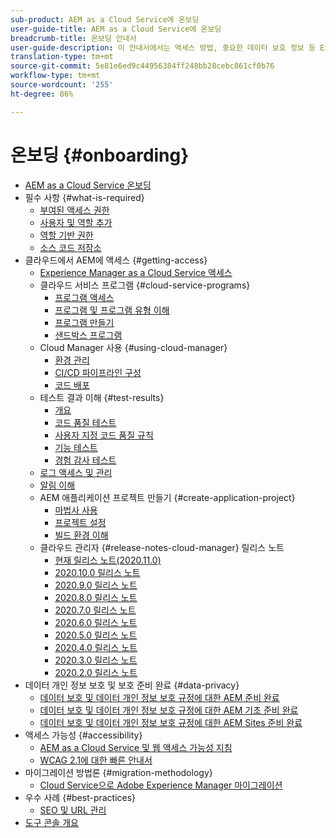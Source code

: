 ```yaml
---
sub-product: AEM as a Cloud Service에 온보딩
user-guide-title: AEM as a Cloud Service에 온보딩
breadcrumb-title: 온보딩 안내서
user-guide-description: 이 안내서에서는 액세스 방법, 중요한 데이터 보호 정보 등 Experience Manager as a Cloud Service를 시작하는 방법에 대한 요약을 제공합니다.
translation-type: tm+mt
source-git-commit: 5e81e6ed9c44956384ff248bb28cebc861cf0b76
workflow-type: tm+mt
source-wordcount: '255'
ht-degree: 86%

---
```



# 온보딩 {#onboarding}

+ [AEM as a Cloud Service 온보딩](/help/onboarding/home.md)
+ 필수 사항 {#what-is-required}
   + [부여된 액세스 권한](what-is-required/access-rights-granted.md)
   + [사용자 및 역할 추가](what-is-required/add-users-roles.md)
   + [역할 기반 권한](what-is-required/role-based-permissions.md)
   + [소스 코드 저장소](what-is-required/source-code-repository.md)
+ 클라우드에서 AEM에 액세스 {#getting-access}
   + [Experience Manager as a Cloud Service 액세스](getting-access-to-aem-in-cloud/navigation.md)
   + 클라우드 서비스 프로그램 {#cloud-service-programs}
      + [프로그램 액세스](getting-access-to-aem-in-cloud/first-time-login.md)
      + [프로그램 및 프로그램 유형 이해](getting-access-to-aem-in-cloud/understand-program-types.md)
      + [프로그램 만들기](getting-access-to-aem-in-cloud/creating-a-program.md)
      + [샌드박스 프로그램](getting-access-to-aem-in-cloud/sandbox-programs.md)
   + Cloud Manager 사용 {#using-cloud-manager}
      + [환경 관리](/help/implementing/cloud-manager/manage-environments.md)
      + [CI/CD 파이프라인 구성](/help/implementing/cloud-manager/configure-pipeline.md)
      + [코드 배포](/help/implementing/cloud-manager/deploy-code.md)
   + 테스트 결과 이해 {#test-results}
      + [개요](/help/implementing/cloud-manager/overview-test-results.md)
      + [코드 품질 테스트](/help/implementing/cloud-manager/code-quality-testing.md)
      + [사용자 지정 코드 품질 규칙](/help/implementing/cloud-manager/custom-code-quality-rules.md)
      + [기능 테스트](/help/implementing/cloud-manager/functional-testing.md)
      + [경험 감사 테스트](/help/implementing/cloud-manager/experience-audit-testing.md)
   + [로그 액세스 및 관리](/help/implementing/cloud-manager/manage-logs.md)
   + [알림 이해](/help/implementing/cloud-manager/notifications.md)
   + AEM 애플리케이션 프로젝트 만들기 {#create-application-project}
      + [마법사 사용](getting-access-to-aem-in-cloud/using-the-wizard.md)
      + [프로젝트 설정](getting-access-to-aem-in-cloud/setting-up-project.md)
      + [빌드 환경 이해](getting-access-to-aem-in-cloud/build-environment-details.md)
   + 클라우드 관리자 {#release-notes-cloud-manager} 릴리스 노트
      + [현재 릴리스 노트(2020.11.0)](/help/onboarding/release-notes-cloud-manager/release-notes-cm-current.md)
      + [2020.10.0 릴리스 노트](/help/onboarding/release-notes-cloud-manager/release-notes-cm-2020-10-0.md)
      + [2020.9.0 릴리스 노트](/help/onboarding/release-notes-cloud-manager/release-notes-cm-2020-9-0.md)
      + [2020.8.0 릴리스 노트](/help/onboarding/release-notes-cloud-manager/release-notes-cm-2020-8-0.md)
      + [2020.7.0 릴리스 노트](/help/onboarding/release-notes-cloud-manager/release-notes-cm-2020-7-0.md)
      + [2020.6.0 릴리스 노트](/help/onboarding/release-notes-cloud-manager/release-notes-cm-2020-6-0.md)
      + [2020.5.0 릴리스 노트](/help/onboarding/release-notes-cloud-manager/release-notes-cm-2020-5-0.md)
      + [2020.4.0 릴리스 노트](/help/onboarding/release-notes-cloud-manager/release-notes-cm-2020-4-0.md)
      + [2020.3.0 릴리스 노트](/help/onboarding/release-notes-cloud-manager/release-notes-cm-2020-3-0.md)
      + [2020.2.0 릴리스 노트](/help/onboarding/release-notes-cloud-manager/release-notes-cm-2020-2-0.md)
+ 데이터 개인 정보 보호 및 보호 준비 완료 {#data-privacy}
   + [데이터 보호 및 데이터 개인 정보 보호 규정에 대한 AEM 준비 완료](data-privacy-and-protection-readiness/aem-readiness.md)
   + [데이터 보호 및 데이터 개인 정보 보호 규정에 대한 AEM 기초 준비 완료](data-privacy-and-protection-readiness/foundation-readiness.md)
   + [데이터 보호 및 데이터 개인 정보 보호 규정에 대한 AEM Sites 준비 완료](data-privacy-and-protection-readiness/sites-readiness.md)
+ 액세스 가능성 {#accessibility}
   + [AEM as a Cloud Service 및 웹 액세스 가능성 지침](accessibility/web-accessibility.md)
   + [WCAG 2.1에 대한 빠른 안내서](accessibility/quick-guide-wcag.md)
+ 마이그레이션 방법론 {#migration-methodology}
   + [Cloud Service으로 Adobe Experience Manager 마이그레이션](migration-methodology/getting-started.md)
+ 우수 사례 {#best-practices}
   + [SEO 및 URL 관리](best-practices/seo-and-url-management.md)
+ [도구 콘솔 개요](tools-consoles.md)
